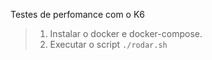 Testes de perfomance com o K6

> 1. Instalar o docker e docker-compose.
> 2. Executar o script ```./rodar.sh```